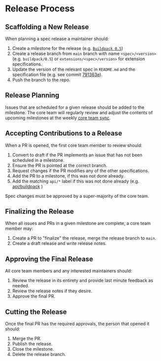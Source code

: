 # Release Process

## Scaffolding a New Release

When planning a spec release a maintainer should:
1. Create a milestone for the release (e.g. [`Buildpack 0.5`](https://github.com/buildpacks/spec/milestone/9))
1. Create a release branch from `main` branch with name `<spec>/<version>` (e.g. `buildpack/0.5`) or `extensions/<spec>/version>` for extension specifications.
1. Update the version of the relevant spec in `README.md` and the specification file (e.g. see commit [791363e](https://github.com/buildpacks/spec/commit/791363e329d22a7a116ac09df6e8c739ef21383e)).
1. Push the branch to the repo.


## Release Planning

Issues that are scheduled for a given release should be added to the milestone. The core team will regularly review and adjust the contents of upcoming milestones at the weekly [core team sync](https://github.com/buildpacks/community#core-team).

## Accepting Contributions to a Release
When a PR is opened, the first core team member to review should:
1. Convert to draft if the PR implements an issue that has not been scheduled in a milestone.
1. Ensure the PR is pointed at the correct branch.
1. Request changes if the PR modifies any of the other specifications.
1. Add the PR to a milestone, if this was not done already.
1. Add the matching `api/*` label if this was not done already (e.g. [api/buildpack](https://github.com/buildpacks/spec/pulls?q=is%3Apr+label%3Aapi%2Fbuildpack+is%3Aopen) )

Spec changes must be approved by a super-majority of the core team.

## Finalizing the Release
When all issues and PRs in a given milestone are complete, a core team member may:
1. Create a PR to "finalize" the release, merge the release branch to `main`.
1. Create a draft release and write release notes.

## Approving the Final Release
All core team members and any interested maintainers should:
1. Review the release in its entirety and provide last minute feedback as needed.
1. Review the release notes if they desire.
1. Approve the final PR.

## Cutting the Release
Once the final PR has the required approvals, the person that opened it should:
1. Merge the PR.
1. Publish the release.
1. Close the milestone.
1. Delete the release branch.
